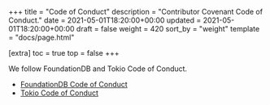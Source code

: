 +++
title = "Code of Conduct"
description = "Contributor Covenant Code of Conduct."
date = 2021-05-01T18:20:00+00:00
updated = 2021-05-01T18:20:00+00:00
draft = false
weight = 420
sort_by = "weight"
template = "docs/page.html"

[extra]
toc = true
top = false
+++

We follow FoundationDB and Tokio Code of Conduct.

* [FoundationDB Code of Conduct](https://github.com/apple/foundationdb/blob/6.3.24/CODE_OF_CONDUCT.md)
* [Tokio Code of Conduct](https://github.com/tokio-rs/tokio/blob/tokio-1.17.0/CODE_OF_CONDUCT.md)
